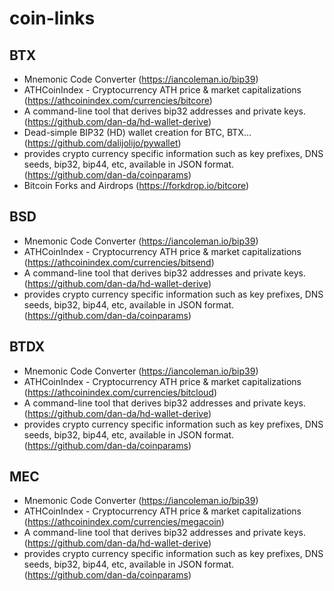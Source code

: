 # coin-links


## BTX
* Mnemonic Code Converter (https://iancoleman.io/bip39)
* ATHCoinIndex - Cryptocurrency ATH price & market capitalizations (https://athcoinindex.com/currencies/bitcore)
* A command-line tool that derives bip32 addresses and private keys. (https://github.com/dan-da/hd-wallet-derive)
* Dead-simple BIP32 (HD) wallet creation for BTC, BTX... (https://github.com/dalijolijo/pywallet)
* provides crypto currency specific information such as key prefixes, DNS seeds, bip32, bip44, etc, available in JSON format. (https://github.com/dan-da/coinparams)
* Bitcoin Forks and Airdrops (https://forkdrop.io/bitcore)

## BSD
* Mnemonic Code Converter (https://iancoleman.io/bip39)
* ATHCoinIndex - Cryptocurrency ATH price & market capitalizations (https://athcoinindex.com/currencies/bitsend)
* A command-line tool that derives bip32 addresses and private keys. (https://github.com/dan-da/hd-wallet-derive)
* provides crypto currency specific information such as key prefixes, DNS seeds, bip32, bip44, etc, available in JSON format. (https://github.com/dan-da/coinparams)

## BTDX
* Mnemonic Code Converter (https://iancoleman.io/bip39)
* ATHCoinIndex - Cryptocurrency ATH price & market capitalizations (https://athcoinindex.com/currencies/bitcloud)
* A command-line tool that derives bip32 addresses and private keys. (https://github.com/dan-da/hd-wallet-derive)
* provides crypto currency specific information such as key prefixes, DNS seeds, bip32, bip44, etc, available in JSON format. (https://github.com/dan-da/coinparams)

## MEC
* Mnemonic Code Converter (https://iancoleman.io/bip39)
* ATHCoinIndex - Cryptocurrency ATH price & market capitalizations (https://athcoinindex.com/currencies/megacoin)
* A command-line tool that derives bip32 addresses and private keys. (https://github.com/dan-da/hd-wallet-derive)
* provides crypto currency specific information such as key prefixes, DNS seeds, bip32, bip44, etc, available in JSON format. (https://github.com/dan-da/coinparams)
